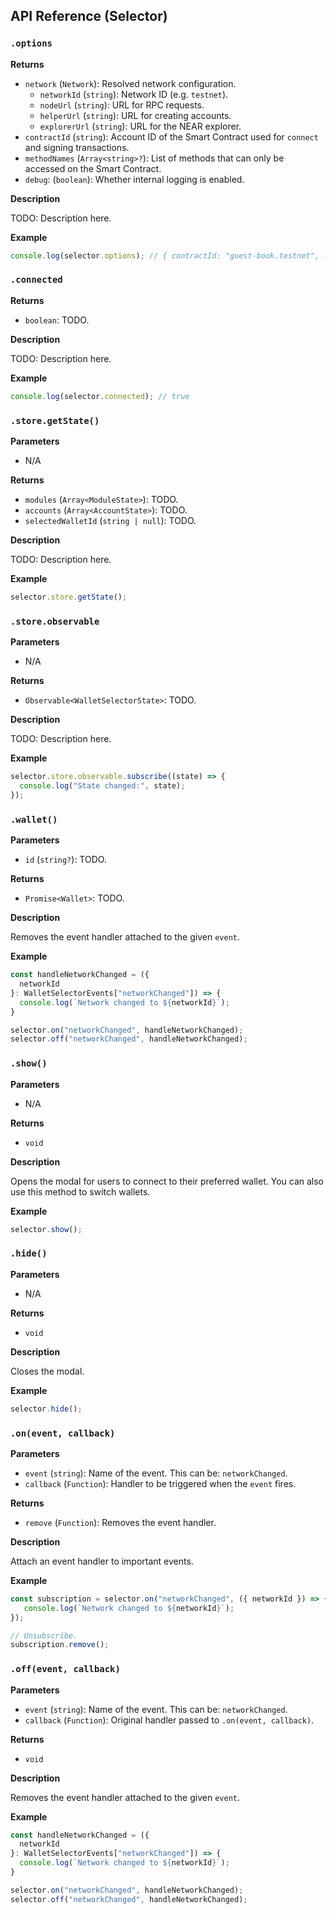 ## API Reference (Selector)

### `.options`

**Returns**

- `network` (`Network`): Resolved network configuration.
  - `networkId` (`string`): Network ID (e.g. `testnet`).
  - `nodeUrl` (`string`): URL for RPC requests.
  - `helperUrl` (`string`): URL for creating accounts.
  - `explorerUrl` (`string`): URL for the NEAR explorer.
- `contractId` (`string`): Account ID of the Smart Contract used for `connect` and signing transactions.
- `methodNames` (`Array<string>?`): List of methods that can only be accessed on the Smart Contract.
- `debug`: (`boolean`): Whether internal logging is enabled.

**Description**

TODO: Description here.

**Example**

```ts
console.log(selector.options); // { contractId: "guest-book.testnet", ... }
```

### `.connected`

**Returns**

- `boolean`: TODO.

**Description**

TODO: Description here.

**Example**

```ts
console.log(selector.connected); // true
```

### `.store.getState()`

****Parameters****

- N/A

**Returns**

- `modules` (`Array<ModuleState>`): TODO.
- `accounts` (`Array<AccountState>`): TODO.
- `selectedWalletId` (`string | null`): TODO.

**Description**

TODO: Description here.

**Example**

```ts
selector.store.getState();
```

### `.store.observable`

****Parameters****

- N/A

**Returns**

- `Observable<WalletSelectorState>`: TODO.

**Description**

TODO: Description here.

**Example**

```ts
selector.store.observable.subscribe((state) => {
  console.log("State changed:", state);
});
```

### `.wallet()`

**Parameters**

- `id` (`string?`): TODO.

**Returns**

- `Promise<Wallet>`: TODO.

**Description**

Removes the event handler attached to the given `event`.

**Example**

```ts
const handleNetworkChanged = ({
  networkId
}: WalletSelectorEvents["networkChanged"]) => {
  console.log(`Network changed to ${networkId}`);
}

selector.on("networkChanged", handleNetworkChanged);
selector.off("networkChanged", handleNetworkChanged);
```

### `.show()`

****Parameters****

- N/A

**Returns**

- `void`

**Description**

Opens the modal for users to connect to their preferred wallet. You can also use this method to switch wallets.

**Example**

```ts
selector.show();
```

### `.hide()`

**Parameters**

- N/A

**Returns**

- `void`

**Description**

Closes the modal.

**Example**

```ts
selector.hide();
```

### `.on(event, callback)`

**Parameters**

- `event` (`string`): Name of the event. This can be: `networkChanged`.
- `callback` (`Function`): Handler to be triggered when the `event` fires.

**Returns**

- `remove` (`Function`): Removes the event handler.

**Description**

Attach an event handler to important events.

**Example**

```ts
const subscription = selector.on("networkChanged", ({ networkId }) => {
   console.log(`Network changed to ${networkId}`);
});

// Unsubscribe.
subscription.remove();
```

### `.off(event, callback)`

**Parameters**

- `event` (`string`): Name of the event. This can be: `networkChanged`.
- `callback` (`Function`): Original handler passed to `.on(event, callback)`.

**Returns**

- `void`

**Description**

Removes the event handler attached to the given `event`.

**Example**

```ts
const handleNetworkChanged = ({
  networkId
}: WalletSelectorEvents["networkChanged"]) => {
  console.log(`Network changed to ${networkId}`);
}

selector.on("networkChanged", handleNetworkChanged);
selector.off("networkChanged", handleNetworkChanged);
```
